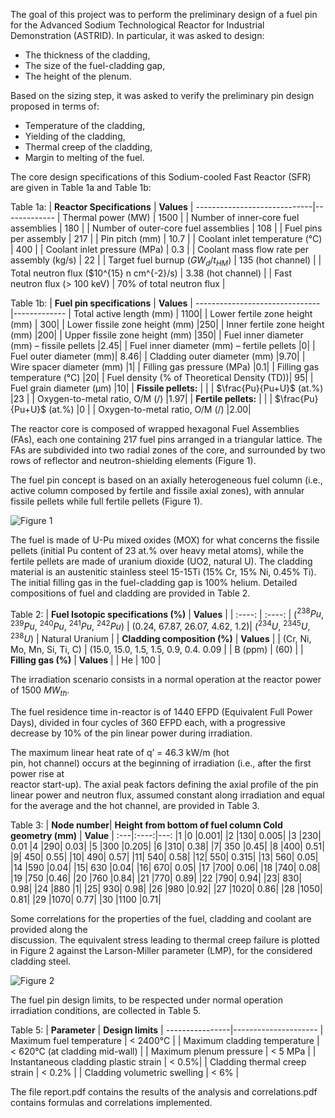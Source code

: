 The	goal of	this project was to perform the preliminary design of a fuel pin	for	the  Advanced Sodium Technological Reactor for Industrial Demonstration (ASTRID).
In particular, it was asked to design:
*   The	thickness	of	the	cladding,
*   The	size	of	the	fuel-cladding	gap,
*   The	height	of	the	plenum.

Based	 on	 the	 sizing	 step,	 it was 	 asked	 to	 verify the	 preliminary	 pin	 design	proposed	in	terms	of:
*   Temperature of	the	cladding,
*   Yielding of	the	cladding,
*   Thermal	creep of	the	cladding,
*   Margin to	melting of	the	fuel.

The	core	design	specifications	of	this	Sodium-cooled	Fast	Reactor	(SFR)	are	given	in	Table 1a and Table 1b:

Table 1a:
| **Reactor Specifications** | **Values** |
-----------------------------|-------------
| Thermal power (MW) | 1500 |
| Number of inner-core fuel assemblies | 180 |
| Number of outer-core fuel assemblies | 108 |
| Fuel pins per assembly | 217 |
| Pin pitch (mm) | 10.7 |
| Coolant inlet temperature (°C) | 400 |
| Coolant inlet pressure (MPa) | 0.3 |
| Coolant	mass	flow	rate	per	assembly (kg/s) | 22 |
| Target	fuel	burnup	($GW_d/t_{HM}$) | 135 (hot channel) |
| Total	neutron	flux	($10^{15} n	cm^{-2}/s) | 3.38 (hot	channel) |
| Fast	neutron	flux (>	100	keV) | 70%	of	total	neutron	flux |

Table 1b:
| **Fuel pin	specifications** | **Values** |
-------------------------------|-------------
| Total	active	length	(mm) | 1100|
| Lower	fertile	zone	height (mm) | 300|
| Lower	fissile	zone	height	(mm) |250|
| Inner	fertile	zone	height	(mm) |200|
| Upper	fissile	zone	height	(mm) |350|
| Fuel	inner	diameter	(mm) – fissile	pellets |2.45|
| Fuel	inner	diameter	(mm)	– fertile	pellets |0|
| Fuel	outer	diameter	(mm)| 8.46|
| Cladding	outer	diameter	(mm) |9.70|
| Wire	spacer	diameter	(mm) |1|
| Filling	gas	pressure	(MPa) |0.1|
| Filling	gas	temperature	(°C) |20|
| Fuel	density	(%	of	Theoretical	Density	(TD))| 95|
| Fuel	grain	diameter	(μm) |10|
| **Fissile pellets:** | |
| $\frac{Pu}{Pu+U}$	(at.%) |23	|
| Oxygen-to-metal	ratio,	O/M	(/) |1.97|
| **Fertile pellets:** | |
| $\frac{Pu}{Pu+U}$	(at.%) |0	|
| Oxygen-to-metal	ratio,	O/M	(/) |2.00|


The	reactor	core	is	composed	of wrapped	hexagonal	Fuel	Assemblies	(FAs), each	 one	 containing	 217	 fuel	 pins	 arranged	 in	 a	 triangular	 lattice.	 The	 FAs	 are	subdivided	into	two	radial	zones	of	the	core,	and surrounded	by	two	rows	of reflector and	neutron-shielding	elements	(Figure	1).

The fuel	 pin	 concept	 is	 based	 on	 an	 axially	 heterogeneous	 fuel	 column	 (i.e.,	 active	column	composed	by	 fertile	and	 fissile	axial	zones),	with annular	 fissile	pellets while	full	 fertile	pellets (Figure	1).

![Figure 1](https://github.com/user-attachments/assets/318996c4-4770-44b1-9871-6fde81b9b1d7)

The	 fuel	is	made	 of	U-Pu	mixed	 oxides	(MOX)	for	what	concerns	the	fissile	pellets	(initial	Pu	content	of	23	at.%	over	heavy	metal atoms),	while	the	fertile	pellets	are	made	of	uranium	dioxide (UO2,	natural	U).	The	cladding material	is	an	austenitic stainless steel 15-15Ti	(15%	Cr,	15%	Ni,	0.45%	Ti). The	initial	filling	gas	in	the	fuel-cladding	gap	is	100%	helium.	Detailed	compositions	of	fuel	and	cladding	are	provided	in	Table	2.	

Table 2:
| **Fuel Isotopic specifications (%)**                         |                  **Values**     |
|             :----:                                           |       :----:                    |
($^{238}Pu$, $^{239}Pu$, $^{240}Pu$, $^{241}Pu$, $^{242}Pu$)   |  (0.24, 67.87, 26.07, 4.62, 1.2)|
($^{234}U$, $^{2345}U$, $^{238}U$)                             | Natural Uranium                 |
| **Cladding composition (%)**                                 |       **Values**                |
| (Cr, Ni, Mo, Mn, Si, Ti, C)                                  | (15.0, 15.0, 1.5, 1.5, 0.9, 0.4. 0.09 | 
| B (ppm)                                                      | (60)                            |
|  **Filling gas (%)**                                         |          **Values**             |
|          He                                                  |         100                     |



The	irradiation	scenario	consists	in	a	normal	operation	at	the	reactor	power	of	1500	$MW_{th}$.

The	fuel	residence	time	in-reactor	is	of	1440	EFPD	(Equivalent	Full	Power	Days),	divided	in	four	cycles	of	360	EFPD	each,	with	a	progressive	decrease	by	10%	of	the	pin	
linear	power	during	irradiation.	

The	maximum	linear	heat	rate	of	q’ =	46.3 kW/m (hot	
pin,	hot	channel)	occurs	at	the	beginning	of	irradiation	(i.e.,	after	the	first	power	rise	at	
reactor	start-up).	The	axial	peak	factors	defining	the	axial	profile	of	the	pin	linear	power
and	neutron	flux,	assumed	constant	along	irradiation	and	equal	for	the	average	and	the	
hot	channel,	are	provided	in	Table	3.

Table 3:
| **Node	number**| **Height	from	bottom	of	fuel column Cold	geometry (mm)** | **Value** |
:---|:----:|---:
|1 |0 |0.001|
|2 |130| 0.005|
|3 |230| 0.01
|4 |290| 0.03|
|5 |300 |0.205|
|6 |310| 0.38|
|7| 350 |0.45|
|8 |400| 0.51|
|9| 450| 0.55|
|10| 490| 0.57|
|11| 540| 0.58|
|12| 550| 0.315|
|13| 560| 0.05|
|14 |590 |0.04|
|15| 630 |0.04|
|16| 670| 0.05|
|17 |700| 0.06|
|18 |740| 0.08|
|19 |750 |0.46|
|20 |760 |0.84|
|21 |770| 0.89|
|22 |790| 0.94|
|23| 830| 0.98|
|24 |880 |1|
|25| 930| 0.98|
|26 |980 |0.92|
|27 |1020| 0.86|
|28 |1050| 0.81|
|29 |1070| 0.77|
|30 |1100 |0.71|

Some correlations	for	the	properties	of	the	fuel,	cladding	and	coolant	are	provided	along the	
discussion.	The	equivalent	stress	leading	 to	thermal	creep	 failure	is	plotted	in	Figure	2
against	the	Larson-Miller	parameter	(LMP),	for	the	considered	cladding	steel.


![Figure 2](https://github.com/user-attachments/assets/41be46ed-93a4-4242-a24c-57c38e903b8c)



The	 fuel	 pin	 design	 limits, to	 be	 respected	 under	 normal	 operation irradiation conditions,	are	collected	in	Table	5.

Table 5:
| **Parameter** | **Design	limits** |
----------------|---------------------
| Maximum fuel	temperature | <	2400°C |
| Maximum cladding	temperature | <	620°C (at	cladding	mid-wall) |
| Maximum plenum	pressure | <	5	MPa | 
| Instantaneous	cladding	plastic	strain | <	0.5%|
| Cladding	thermal	creep	strain | <	0.2% |
| Cladding	volumetric	swelling | <	6% |

The file report.pdf contains the results of the analysis and correlations.pdf contains formulas and correlations implemented.
